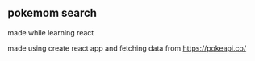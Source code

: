 ## pokemom search
made while learning react

made using create react app and fetching data from https://pokeapi.co/
